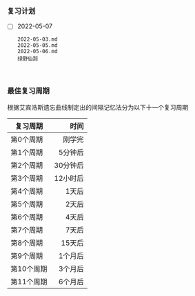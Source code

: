 ### 复习计划
- [ ] 2022-05-07
  ```shell
  2022-05-03.md 
  2022-05-05.md
  2022-05-06.md
  绿野仙踪
  
  ```


&nbsp;  
### 最佳复习周期

根据艾宾浩斯遗忘曲线制定出的间隔记忆法分为以下十一个复习周期

|复习周期|时间|
|---|---:|
|第0个周期|刚学完|
|第1个周期|5分钟后|
|第2个周期|30分钟后|
|第3个周期|12小时后|
|第4个周期|1天后|
|第5个周期|2天后|
|第6个周期|4天后|
|第7个周期|7天后|
|第8个周期|15天后|
|第9个周期|1个月后|
|第10个周期|3个月后|
|第11个周期|6个月后|



